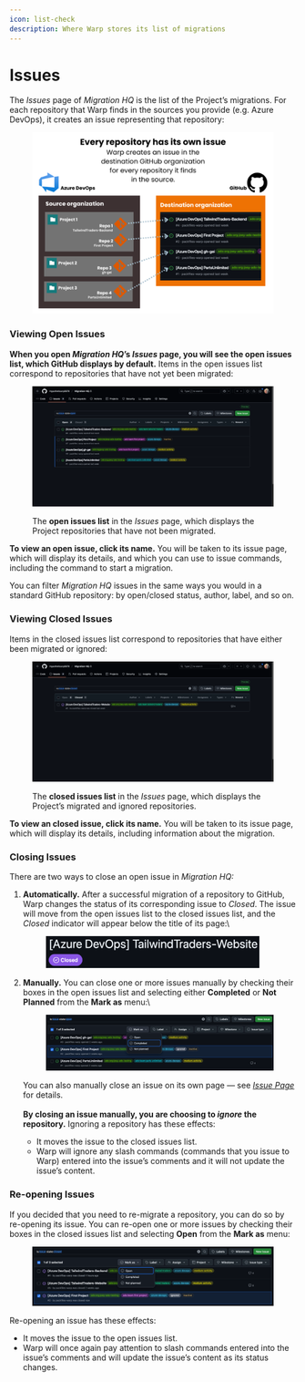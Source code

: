 ```yaml
---
icon: list-check
description: Where Warp stores its list of migrations
---
```


# Issues

The _Issues_ page of _Migration HQ_ is the list of the Project’s migrations. For each repository that Warp finds in the sources you provide (e.g. Azure DevOps), it creates an issue representing that repository:

<figure><img src="../../../.gitbook/assets/Every repository has its own issue (1).png" alt=""><figcaption></figcaption></figure>

### Viewing Open Issues

**When you open&#x20;**_**Migration HQ**_**’s&#x20;**_**Issues**_**&#x20;page, you will see the open issues list, which GitHub displays by default.** Items in the open issues list correspond to repositories that have not yet been migrated:

<figure><img src="../../../.gitbook/assets/image (40).png" alt=""><figcaption><p>The <strong>open issues list</strong> in the <em>Issues</em> page, which displays the Project repositories that have not been migrated.</p></figcaption></figure>

**To view an open issue, click its name.** You will be taken to its issue page, which will display its details, and which you can use to issue commands, including the command to start a migration.

You can filter _Migration HQ_ issues in the same ways you would in a standard GitHub repository: by open/closed status, author, label, and so on.

### Viewing Closed Issues

Items in the closed issues list correspond to repositories that have either been migrated or ignored:

<figure><img src="../../../.gitbook/assets/image (42).png" alt=""><figcaption><p>The <strong>closed issues list</strong> in the <em>Issues</em> page, which displays the Project’s migrated and ignored repositories.</p></figcaption></figure>

**To view an closed issue, click its name.** You will be taken to its issue page, which will display its details, including information about the migration.

### Closing Issues

There are two ways to close an open issue in _Migration HQ:_

1.  **Automatically.** After a successful migration of a repository to GitHub, Warp changes the status of its corresponding issue to _Closed_. The issue will move from the open issues list to the closed issues list, and the _Closed_ indicator will appear below the title of its page:\


    <figure><img src="../../../.gitbook/assets/image (2) (1) (1) (1).png" alt="" width="375"><figcaption></figcaption></figure>
2.  **Manually.** You can close one or more issues manually by checking their boxes in the open issues list and selecting either **Completed** or **Not Planned** from the **Mark as** menu:\


    <figure><img src="../../../.gitbook/assets/image (1) (1) (1) (1) (1).png" alt=""><figcaption></figcaption></figure>

    You can also manually close an issue on its own page — see [_Issue Page_](issue-page.md) for details.\
    \
    **By closing an issue manually, you are choosing to&#x20;**_**ignore**_**&#x20;the repository.** Ignoring a repository has these effects:

    * It moves the issue to the closed issues list.
    * Warp will ignore any slash commands (commands that you issue to Warp) entered into the issue’s comments and it will not update the issue’s content.

### Re-opening Issues

If you decided that you need to re-migrate a repository, you can do so by re-opening its issue. You can re-open one or more issues by checking their boxes in the closed issues list and selecting **Open** from the **Mark as** menu:

<figure><img src="../../../.gitbook/assets/image (2) (1) (1) (1) (1).png" alt=""><figcaption></figcaption></figure>

Re-opening an issue has these effects:

* It moves the issue to the open issues list.
* Warp will once again pay attention to slash commands entered into the issue’s comments and will update the issue’s content as its status changes.

